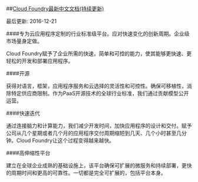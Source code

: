 ##[Cloud Foundry最新中文文档(持续更新)]

最后更新: 2016-12-21

<!--
The industry standard platform for cloud applications. Built for fast-cycle innovation. Designed for the enterprise.
-->
####专为云应用程序定制的行业标准级平台。应对快速变化的创新周期。企业级市场量身定做。

<!--
Cloud Foundry gives companies the speed, simplicity and control they need to develop and deploy applications faster and easier.
-->
Cloud Foundry赋予了企业所需的快速，简单和可控的能力，使其能够更快速、更轻松的开发和部署应用程序。

<!--
####Open Source
-->
####开源

<!--
Gain flexibility and control over your choice of languages, frameworks, application services and clouds. Portability is ensured, vendor lock-in eliminated. As the global industry standard for PaaS open source technology, we operate under an open governance by contribution model.
-->
获得对语言，框架，应用程序服务和云选择的灵活性和可控性。确保可移植性，消除特定供应商限制。作为PaaS开源技术的全球行业标准，我们通过贡献模型公开运营。

<!--
####Faster to Iterate
-->
####快速迭代

<!--
By connecting brainpower and computing power, we reduce development times and accelerate how applications are designed and delivered. Empowering companies to cut the weeks and months once needed to develop and ship new applications to just days, hours, even minutes, Cloud Foundry makes faster easy.
-->
通过连接脑力和计算能力，我们减少开发时间，加快应用程序的设计和交付。赋予公司从几个星期或者几个月的应用程序交付周期缩短到几天、几个小时甚至几分钟。Cloud Foundry让这个过程变得越来越快。

<!--
####Scalable Platform
-->
####高伸缩性平台

<!--
Built on hardened production infrastructure for global enterprises, the platform ensures scalable microservices and continuous deployment, faster cycle time and higher reliability. Everything is fully scalable, including the platform itself.
-->
建立在全球企业成熟的基础设施上，该平台确保可扩展的微服务和持续部署，更快的周期时间和更高的可靠性。一切都是完全可扩展的，包括平台本身。

[Cloud Foundry最新中文文档(持续更新)]: https://wenhao.gitbooks.io/cloud-foundry/content/

